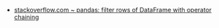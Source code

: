 - [stackoverflow.com ~ pandas: filter rows of DataFrame with operator chaining](https://stackoverflow.com/a/28159296)
